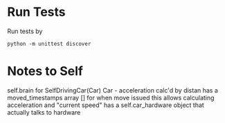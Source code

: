 # Run Tests
Run tests by
```
python -m unittest discover
```


# Notes to Self
self.brain for SelfDrivingCar(Car)
Car - acceleration calc'd by distan
      has a moved_timestamps array [] for when move issued
      this allows calculating acceleration and "current speed"
      has a self.car_hardware object that actually talks to hardware